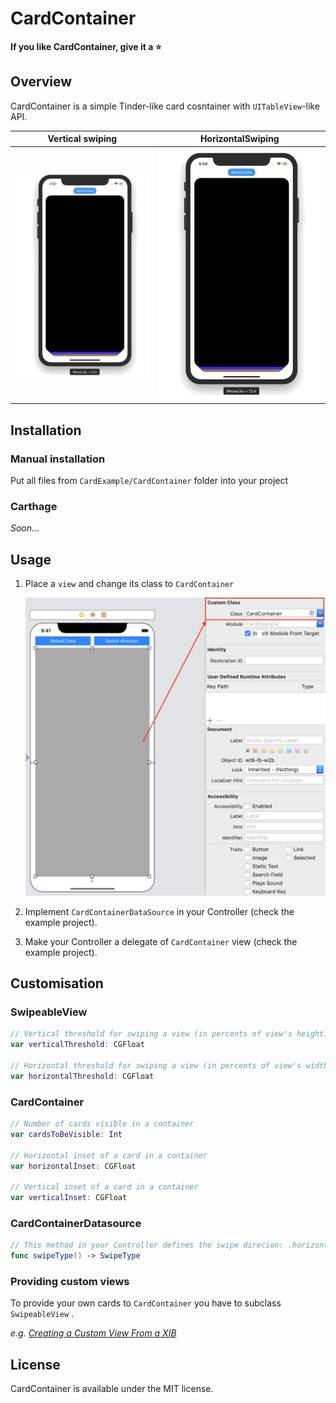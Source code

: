 # CardContainer

**If you like CardContainer, give it a ⭐**



## Overview

CardContainer is a simple Tinder-like card cosntainer with `UITableView`-like API.

|                  Vertical swiping                  |                   HorizontalSwiping                   |
| :------------------------------------------------: | :---------------------------------------------------: |
| ![Vertical swiping](./Screenshots/CardExmaple.gif) | ![Horizontal swiping](./Screenshots/CardExample1.gif) |





## Installation

### Manual installation

Put all files from `CardExample/CardContainer` folder into your project



### Carthage

*Soon...*



## Usage

1. Place a `view`  and change its class to `CardContainer`

   ![image-20190805173006508](./Screenshots/CardExample2.png)

2. Implement `CardContainerDataSource` in your Controller (check the example project).

3. Make your Controller a delegate of `CardContainer` view (check the example project).

## Customisation

### SwipeableView

```swift
// Vertical threshold for swiping a view (in percents of view's height)
var verticalThreshold: CGFloat

// Horizontal threshold for swiping a view (in percents of view's width)
var horizontalThreshold: CGFloat
```

### CardContainer

```swift
// Number of cards visible in a container
var cardsToBeVisible: Int

// Horizontal inset of a card in a container
var horizontalInset: CGFloat

// Vertical inset of a card in a container
var verticalInset: CGFloat
```

### CardContainerDatasource

```swift
// This method in your Controller defines the swipe direcion: .horizontal or .vertical
func swipeType() -> SwipeType
```

### Providing custom views

To provide your own cards to `CardContainer` you have to subclass `SwipeableView` .

*e.g. [Creating a Custom View From a XIB](https://medium.com/better-programming/swift-3-creating-a-custom-view-from-a-xib-ecdfe5b3a960)*



## License

CardContainer is available under the MIT license.